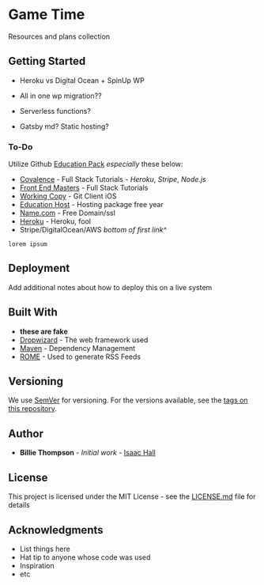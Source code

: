# Game Time

Resources and plans collection

## Getting Started

* Heroku vs Digital Ocean + SpinUp WP

* All in one wp migration??

* Serverless functions?

* Gatsby md? Static hosting?

### To-Do  

Utilize Github [Education Pack](https://education.github.com/pack/offers) *especially* these below:

* [Covalence](https://covalence.io/lp/github-students/) - Full Stack Tutorials - *Heroku*, *Stripe*, *Node.js*
* [Front End Masters](https://frontendmasters.com/welcome/github-student-developers/) - Full Stack Tutorials
* [Working Copy](https://workingcopy.app/education/) - Git Client iOS
* [Education Host](https://educationhost.co.uk/student-web-hosting/) - Hosting package free year
* [Name.com](https://www.name.com/partner/github-students) - Free Domain/ssl
* [Heroku](https://www.heroku.com/github-students) - Heroku, fool
* Stripe/DigitalOcean/AWS *bottom of first link^*

```
lorem ipsum
```

## Deployment

Add additional notes about how to deploy this on a live system

## Built With

* **these are fake**
* [Dropwizard](http://www.dropwizard.io/1.0.2/docs/) - The web framework used
* [Maven](https://maven.apache.org/) - Dependency Management
* [ROME](https://rometools.github.io/rome/) - Used to generate RSS Feeds


## Versioning

We use [SemVer](http://semver.org/) for versioning. For the versions available, see the [tags on this repository](https://github.com/your/project/tags). 

## Author

* **Billie Thompson** - *Initial work* - [Isaac Hall](https://github.com/IsaacCDHall)


## License

This project is licensed under the MIT License - see the [LICENSE.md](LICENSE.md) file for details

## Acknowledgments

* List things here
* Hat tip to anyone whose code was used
* Inspiration
* etc